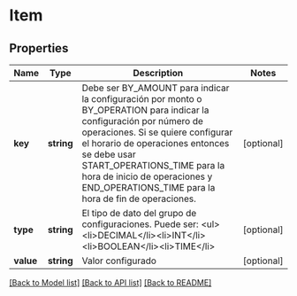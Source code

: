# Item

## Properties
Name | Type | Description | Notes
------------ | ------------- | ------------- | -------------
**key** | **string** | Debe ser BY_AMOUNT para indicar la configuración por monto o BY_OPERATION para indicar la configuración por número de operaciones. Si se quiere configurar el horario de operaciones entonces se debe usar START_OPERATIONS_TIME para la hora de inicio de operaciones y END_OPERATIONS_TIME para la hora de fin de operaciones. | [optional] 
**type** | **string** | El tipo de dato del grupo de configuraciones. Puede ser: &lt;ul&gt;&lt;li&gt;DECIMAL&lt;/li&gt;&lt;li&gt;INT&lt;/li&gt;&lt;li&gt;BOOLEAN&lt;/li&gt;&lt;li&gt;TIME&lt;/li&gt; | [optional] 
**value** | **string** | Valor configurado | [optional] 

[[Back to Model list]](../../README.md#documentation-for-models) [[Back to API list]](../../README.md#documentation-for-api-endpoints) [[Back to README]](../../README.md)

